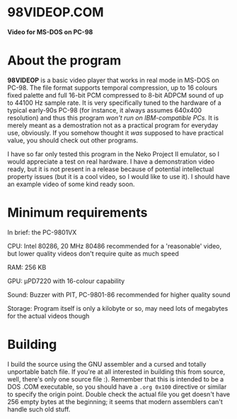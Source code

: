 # 98VIDEOP.COM
**Video for MS-DOS on PC-98**

# About the program
**98VIDEOP** is a basic video player that works in real mode in MS-DOS on PC-98. The file format supports temporal compression, up to 16 colours fixed palette and full 16-bit PCM compressed to 8-bit ADPCM sound of up to 44100 Hz sample rate. It is very specifically tuned to the hardware of a typical early-90s PC-98 (for instance, it always assumes 640x400 resolution) and thus this program *won't run on IBM-compatible PCs.* It is merely meant as a demostration not as a practical program for everyday use, obviously. If you somehow thought it *was* supposed to have practical value, you should check out other programs.

I have so far only tested this program in the Neko Project II emulator, so I would appreciate a test on real hardware. I have a demonstration video ready, but it is not present in a release because of potential intellectual property issues (but it is a cool video, so I would like to use it). I should have an example video of some kind ready soon.

# Minimum requirements
In brief: the PC-9801VX

CPU: Intel 80286, 20 MHz 80486 recommended for a 'reasonable' video, but lower quality videos don't require quite as much speed

RAM: 256 KB

GPU: μPD7220 with 16-colour capability

Sound: Buzzer with PIT, PC-9801-86 recommended for higher quality sound

Storage: Program itself is only a kilobyte or so, may need lots of megabytes for the actual videos though

# Building
I build the source using the GNU assembler and a cursed and totally unportable batch file. If you're at all interested in building this from source, well, there's only one source file :). Remember that this is intended to be a DOS .COM executable, so you should have a `.org 0x100` directive or similar to specify the origin point. Double check the actual file you get doesn't have 256 empty bytes at the beginning; it seems that modern assemblers can't handle such old stuff.